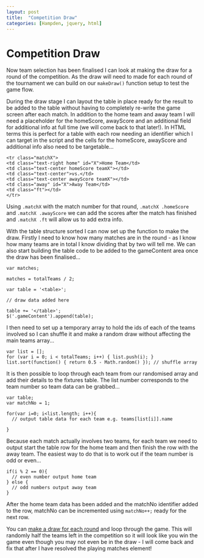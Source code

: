 ```yaml
---
layout: post
title:  "Competition Draw"
categories: [Hampden, jquery, html]
---
```


# Competition Draw

Now team selection has been finalised I can look at making the draw for a round of the competition. As the draw will need to made for each round of the tournament we can build on our `makeDraw()` function setup to test the game flow.

During the draw stage I can layout the table in place ready for the result to be added to the table without having to completely re-write the game screen after each match. In addition to the home team and away team I will need a placeholder for the homeScore, awayScore and an additional field for additional info at full time (we will come back to that later!). In HTML terms this is perfect for a table with each row needing an identifier which I can target in the script and the cells for the homeScore, awayScore and additional info also need to be targetable...

```
<tr class="matchX">
<td class="text-right home" id="X">Home Team</td>
<td class="text-center homeScore teamX"></td>
<td class="text-center">vs.</td>
<td class="text-center awayScore teamX"></td>
<td class="away" id="X">Away Team</td>
<td class="ft"></td>
</tr>
```

Using `.matchX` with the match number for that round, `.matchX .homeScore` and `.matchX .awayScore` we can add the scores after the match has finished and `.matchX .ft` will allow us to add extra info.

With the table structure sorted I can now set up the function to make the draw. Firstly I need to know how many matches are in the round - as I know how many teams are in total I know dividing that by two will tell me. We can also start building the table code to be added to the gameContent area once the draw has been finalised...
```
var matches;

matches = totalTeams / 2;

var table = '<table>';

// draw data added here

table += '</table>';
$('.gameContent').append(table);

```

I then need to set up a temporary array to hold the ids of each of the teams involved so I can shuffle it and make a random draw without affecting the main teams array...
```
var list = [];
for (var i = 0; i < totalTeams; i++) { list.push(i); }
list.sort(function() { return 0.5 - Math.random() }); // shuffle array
```

It is then possible to loop through each team from our randomised array and add their details to the fixtures table. The list number corresponds to the team number so team data can be grabbed...
```
var table;
var matchNo = 1;

for(var i=0; i<list.length; i++){ 
  // output table data for each team e.g. teams[list[i]].name

}
```
Because each match actually involves two teams, for each team we need to output start the table row for the home team and then finish the row with the away team. The easiest way to do that is to work out if the team number is odd or even...
```
if(i % 2 == 0){
  // even number output home team
} else {
  // odd numbers output away team
}
```
After the home team data has been added and the matchNo identifier added to the row, matchNo can be incremented using `matchNo++;` ready for the next row.

You can [make a draw for each round](https://phowie74.github.io/dev/stage7.html) and loop through the game. This will randomly half the teams left in the competition so it will look like you win the game even though you may not even be in the draw - I will come back and fix that after I have resolved the playing matches element!

